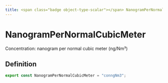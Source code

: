 ```yaml
---
title: <span class="badge object-type-scalar"></span> NanogramPerNormalCubicMeter
---
```

# <span class="badge object-type-scalar"></span> NanogramPerNormalCubicMeter

Concentration: nanogram per normal cubic meter (ng/Nm³)

## Definition

```typescript
export const NanogramPerNormalCubicMeter = "conngNm3";

```
